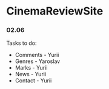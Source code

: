 # CinemaReviewSite
### 02.06
Tasks to do:
* Comments - Yurii
* Genres - Yaroslav
* Marks - Yurii
* News - Yurii
* Contact - Yurii
